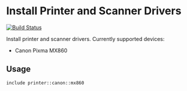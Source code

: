 # Install Printer and Scanner Drivers

[![Build Status](https://travis-ci.org/scottylogan/puppet-printer.svg?branch=master)](https://travis-ci.org/scottylogan/puppet-printer)

Install printer and scanner drivers.  Currently supported devices:

* Canon Pixma MX860

## Usage

```puppet
include printer::canon::mx860
```



